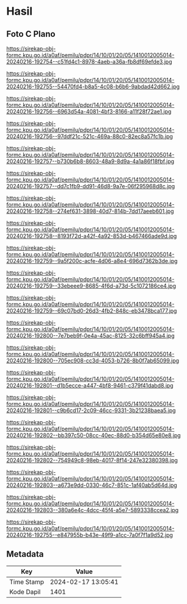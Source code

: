 # Hasil

## Foto C Plano

https://sirekap-obj-formc.kpu.go.id/a0af/pemilu/pdpr/14/10/01/20/05/1410012005014-20240216-192754--c51fd4c1-8978-4aeb-a36a-fb8df69efde3.jpg

https://sirekap-obj-formc.kpu.go.id/a0af/pemilu/pdpr/14/10/01/20/05/1410012005014-20240216-192755--54470fd4-b8a5-4c08-b6b6-9abdad42d662.jpg

https://sirekap-obj-formc.kpu.go.id/a0af/pemilu/pdpr/14/10/01/20/05/1410012005014-20240216-192756--6963d54a-4081-4bf3-8166-a11f28f72ae1.jpg

https://sirekap-obj-formc.kpu.go.id/a0af/pemilu/pdpr/14/10/01/20/05/1410012005014-20240216-192756--97ddf21c-521c-469a-88c0-82ec8a57fc1b.jpg

https://sirekap-obj-formc.kpu.go.id/a0af/pemilu/pdpr/14/10/01/20/05/1410012005014-20240216-192757--b730b6b8-8603-48a9-8d9a-4a1a86f18fbf.jpg

https://sirekap-obj-formc.kpu.go.id/a0af/pemilu/pdpr/14/10/01/20/05/1410012005014-20240216-192757--dd7c1fb9-dd91-46d8-9a7e-06f295968d8c.jpg

https://sirekap-obj-formc.kpu.go.id/a0af/pemilu/pdpr/14/10/01/20/05/1410012005014-20240216-192758--274ef631-3898-40d7-814b-7dd17aeeb601.jpg

https://sirekap-obj-formc.kpu.go.id/a0af/pemilu/pdpr/14/10/01/20/05/1410012005014-20240216-192758--8193f72d-a42f-4a92-853d-b467466ade9d.jpg

https://sirekap-obj-formc.kpu.go.id/a0af/pemilu/pdpr/14/10/01/20/05/1410012005014-20240216-192759--9a5f200c-acfe-4d06-a8e4-696d7362b3de.jpg

https://sirekap-obj-formc.kpu.go.id/a0af/pemilu/pdpr/14/10/01/20/05/1410012005014-20240216-192759--33ebeee9-8685-4f6d-a73d-5c1072186ce4.jpg

https://sirekap-obj-formc.kpu.go.id/a0af/pemilu/pdpr/14/10/01/20/05/1410012005014-20240216-192759--69c07bd0-26d3-4fb2-848c-eb3478bca177.jpg

https://sirekap-obj-formc.kpu.go.id/a0af/pemilu/pdpr/14/10/01/20/05/1410012005014-20240216-192800--7e7beb9f-0e4a-45ac-8125-32c6bff945a4.jpg

https://sirekap-obj-formc.kpu.go.id/a0af/pemilu/pdpr/14/10/01/20/05/1410012005014-20240216-192800--705ec908-cc3d-4053-b726-8b0f7ab65099.jpg

https://sirekap-obj-formc.kpu.go.id/a0af/pemilu/pdpr/14/10/01/20/05/1410012005014-20240216-192801--d1b5ecce-a447-4bf8-9461-c379f41dabd8.jpg

https://sirekap-obj-formc.kpu.go.id/a0af/pemilu/pdpr/14/10/01/20/05/1410012005014-20240216-192801--c9b6cd17-2c09-46cc-9331-3b21238baea5.jpg

https://sirekap-obj-formc.kpu.go.id/a0af/pemilu/pdpr/14/10/01/20/05/1410012005014-20240216-192802--bb397c50-08cc-40ec-88d0-b354d65e80e8.jpg

https://sirekap-obj-formc.kpu.go.id/a0af/pemilu/pdpr/14/10/01/20/05/1410012005014-20240216-192802--754949c8-98eb-4017-8f14-247e32380398.jpg

https://sirekap-obj-formc.kpu.go.id/a0af/pemilu/pdpr/14/10/01/20/05/1410012005014-20240216-192803--a673e9dd-0330-46c7-851c-1af40ab5d64d.jpg

https://sirekap-obj-formc.kpu.go.id/a0af/pemilu/pdpr/14/10/01/20/05/1410012005014-20240216-192803--380a6e4c-4dcc-45f4-a5e7-5893338ccea2.jpg

https://sirekap-obj-formc.kpu.go.id/a0af/pemilu/pdpr/14/10/01/20/05/1410012005014-20240216-192755--e847955b-b43e-49f9-a1cc-7a0f7f1a9d52.jpg


## Metadata

| Key        | Value               |
| ---------- | ------------------- |
| Time Stamp | 2024-02-17 13:05:41 |
| Kode Dapil | 1401                |



